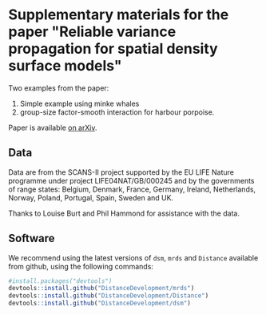 #  Supplementary materials for the paper "Reliable variance propagation for spatial density surface models"

Two examples from the paper:

1. Simple example using minke whales
2. group-size factor-smooth interaction for harbour porpoise.


Paper is available [on arXiv](https://arxiv.org/abs/1807.07996).

## Data

Data are from the SCANS-II project supported by the EU LIFE Nature programme  under project LIFE04NAT/GB/000245 and by the governments of range states:  Belgium, Denmark, France, Germany, Ireland, Netherlands, Norway, Poland, Portugal, Spain, Sweden and UK.

Thanks to Louise Burt and Phil Hammond for assistance with the data.

## Software

We recommend using the latest versions of `dsm`, `mrds` and `Distance` available from github, using the following commands:

```r
#install.packages("devtools")
devtools::install.github("DistanceDevelopment/mrds")
devtools::install.github("DistanceDevelopment/Distance")
devtools::install.github("DistanceDevelopment/dsm")
```

